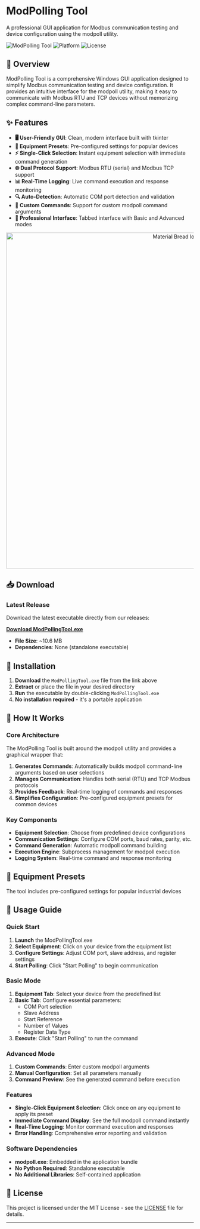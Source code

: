 # ModPolling Tool

A professional GUI application for Modbus communication testing and device configuration using the modpoll utility.

![ModPolling Tool](https://img.shields.io/badge/Version-2.0-blue)
![Platform](https://img.shields.io/badge/Platform-Windows-green)
![License](https://img.shields.io/badge/License-MIT-yellow)

## 🎯 Overview

ModPolling Tool is a comprehensive Windows GUI application designed to simplify Modbus communication testing and device configuration. It provides an intuitive interface for the modpoll utility, making it easy to communicate with Modbus RTU and TCP devices without memorizing complex command-line parameters.

## ✨ Features

- **🖥️ User-Friendly GUI**: Clean, modern interface built with tkinter
- **🔧 Equipment Presets**: Pre-configured settings for popular devices
- **⚡ Single-Click Selection**: Instant equipment selection with immediate command generation
- **🌐 Dual Protocol Support**: Modbus RTU (serial) and Modbus TCP support
- **📊 Real-Time Logging**: Live command execution and response monitoring
- **🔍 Auto-Detection**: Automatic COM port detection and validation
- **📝 Custom Commands**: Support for custom modpoll command arguments
- **🎨 Professional Interface**: Tabbed interface with Basic and Advanced modes

<p align="center">
    <img width="900" src="https://i.ibb.co/hst67zM/Skjermbilde-2024-11-18-142520.png" alt="Material Bread logo">
</p>


## 📥 Download

### Latest Release
Download the latest executable directly from our releases:

**[Download ModPollingTool.exe](https://github.com/spenz91/ModpollingTool/releases/download/modpollv2/ModPollingTool.exe)**

- **File Size**: ~10.6 MB
- **Dependencies**: None (standalone executable)

## 🚀 Installation

1. **Download** the `ModPollingTool.exe` file from the link above
2. **Extract** or place the file in your desired directory
3. **Run** the executable by double-clicking `ModPollingTool.exe`
4. **No installation required** - it's a portable application

## 🔧 How It Works

### Core Architecture

The ModPolling Tool is built around the modpoll utility and provides a graphical wrapper that:

1. **Generates Commands**: Automatically builds modpoll command-line arguments based on user selections
2. **Manages Communication**: Handles both serial (RTU) and TCP Modbus protocols
3. **Provides Feedback**: Real-time logging of commands and responses
4. **Simplifies Configuration**: Pre-configured equipment presets for common devices

### Key Components

- **Equipment Selection**: Choose from predefined device configurations
- **Communication Settings**: Configure COM ports, baud rates, parity, etc.
- **Command Generation**: Automatic modpoll command building
- **Execution Engine**: Subprocess management for modpoll execution
- **Logging System**: Real-time command and response monitoring

## 📱 Equipment Presets

The tool includes pre-configured settings for popular industrial devices

## 📖 Usage Guide

### Quick Start

1. **Launch** the ModPollingTool.exe
2. **Select Equipment**: Click on your device from the equipment list
3. **Configure Settings**: Adjust COM port, slave address, and register settings
4. **Start Polling**: Click "Start Polling" to begin communication

### Basic Mode

1. **Equipment Tab**: Select your device from the predefined list
2. **Basic Tab**: Configure essential parameters:
   - COM Port selection
   - Slave Address
   - Start Reference
   - Number of Values
   - Register Data Type
3. **Execute**: Click "Start Polling" to run the command

### Advanced Mode

1. **Custom Commands**: Enter custom modpoll arguments
2. **Manual Configuration**: Set all parameters manually
3. **Command Preview**: See the generated command before execution

### Features

- **Single-Click Equipment Selection**: Click once on any equipment to apply its preset
- **Immediate Command Display**: See the full modpoll command instantly
- **Real-Time Logging**: Monitor command execution and responses
- **Error Handling**: Comprehensive error reporting and validation

### Software Dependencies
- **modpoll.exe**: Embedded in the application bundle
- **No Python Required**: Standalone executable
- **No Additional Libraries**: Self-contained application

## 📄 License

This project is licensed under the MIT License - see the [LICENSE](LICENSE) file for details.

---
